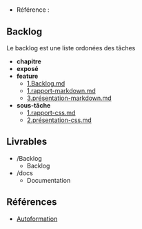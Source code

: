 #  

- Référence :   

 

## Backlog 

Le backlog est une liste ordonées des tâches 

- **chapitre** 
- **exposé** 
- **feature** 
  - [1.Backlog.md](./Backlog/feature/1.Backlog.md) 
  - [1.rapport-markdown.md](./Backlog/feature/1.rapport-markdown.md) 
  - [3.présentation-markdown.md](./Backlog/feature/3.présentation-markdown.md) 
- **sous-tâche** 
  - [1.rapport-css.md](./Backlog/sous-tâche/1.rapport-css.md) 
  - [2.présentation-css.md](./Backlog/sous-tâche/2.présentation-css.md) 
## Livrables 

 

- /Backlog 
  - Backlog 
- /docs 
  - Documentation 
## Références 

 

- [Autoformation](#) 

